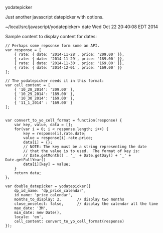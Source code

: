 yodatepicker

Just another javascript datepicker with options.


~/local/src/javascript/yodatepicker> date
Wed Oct 22 20:40:08 EDT 2014


Sample content to display content for dates:


    // Perhaps some repsonse form some an API.
    var response = [
        { rate: { date: '2014-11-28', price: '209.00' }},
        { rate: { date: '2014-11-29', price: '189.00' }},
        { rate: { date: '2014-11-30', price: '169.00' }},
        { rate: { date: '2014-12-01', price: '169.00' }}
    ];

    // The yodatepicker needs it in this format:
    var cell_content = [
        { '10_28_2014': '209.00' },
        { '10_29_2014': '189.00' },
        { '10_30_2014': '169.00' },
        { '11_1_2014' : '169.00' }
    ];


    var convert_to_yo_cell_format = function(response) {
        var key, value, data = [];
        for(var i = 0; i < response.length; i++) {
            key = response[i].rate.date;
            value = response[i].rate.price;
            data[i] = {};
            // NOTE: The key must be a string representing the date
            // that the value is to used.  The format of key is:
            // Date.getMonth() . '_' + Date.getDay() + '_' + Date.getFullYear()
            data[i][key] = value;
        }
        return data;
    };

    var double_datepicker = yodatepicker({
        dp_id_name: 'dp_price_calendar',
        id_name: 'price_calendar',
        months_to_display: 2,       // display two months
        close_onselect: false,      // display the calendar all the time
        max_date: '3M',
        min_date: new Date(),
        locale: 'en',
        cell_content: convert_to_yo_cell_format(response)
    });






